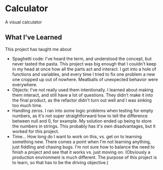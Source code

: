 # Calculator
A visual calculator

## What I've Learned
This project has taught me about
- Spaghetti code: I've heard the term, and understood the concept, but never tasted the pasta. This project was big enough that I couldn't keep in my head at once how all the parts act and interact. I got into a hole of functions and variables, and every time I tried to fix one problem a new one cropped up out of nowhere. Meatballs of unexpected behavior were everywhere. 
- Objects: I've not really used them intentionally. I learned about making them interact, and still have a lot of questions. They didn't make it into the final product, as the refactor didn't turn out well and I was sinking too much time.
- Handling zeros. I ran into some logic problems when testing for empty numbers, as it's not super straightforward how to tell the difference between null and 0, for example. My solution ended up being to store the numbers in strings. This probably has it's own disadvantages, but it worked for this project. 
- Time... How long do I want to work on this, vs. get on to learning something new. There comes a point when I'm not learning anything, just fiddling and chasing bugs. I'm not sure how to balance the need to finish a project and see that it works vs. just moving on. (Obviously a production environment is much different. The purpose of this project is to learn, so that has to be the driving objective.)
